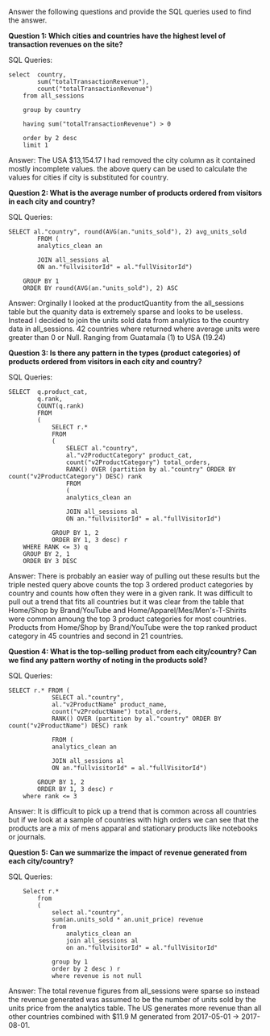 Answer the following questions and provide the SQL queries used to find the answer.

    
**Question 1: Which cities and countries have the highest level of transaction revenues on the site?**


SQL Queries:


    select  country, 
            sum("totalTransactionRevenue"), 
            count("totalTransactionRevenue") 
        from all_sessions
    
        group by country
    
        having sum("totalTransactionRevenue") > 0
    
        order by 2 desc
        limit 1


Answer: The USA $13,154.17
I had removed the city column as it contained mostly incomplete values. the above query can be used to calculate the values for cities if city is substituted for country.




**Question 2: What is the average number of products ordered from visitors in each city and country?**


SQL Queries:
    

    SELECT al."country", round(AVG(an."units_sold"), 2) avg_units_sold
	        FROM (
	        analytics_clean an
		
		    JOIN all_sessions al
		    ON an."fullvisitorId" = al."fullVisitorId")
		
	    GROUP BY 1
	    ORDER BY round(AVG(an."units_sold"), 2) ASC


Answer: Orginally I looked at the productQuantity from the all_sessions table but the quanity data is extremely sparse and looks to be useless. Instead I decided to join the units sold data from analytics to the country data in all_sessions. 
42 countries where returned where average units were greater than 0 or Null. Ranging from Guatamala (1) to USA (19.24)





**Question 3: Is there any pattern in the types (product categories) of products ordered from visitors in each city and country?**


SQL Queries:

    SELECT 	q.product_cat,
		    q.rank,
		    COUNT(q.rank) 
		    FROM 
		    (
 			    SELECT r.* 
			    FROM 
			    (
				    SELECT al."country",
				    al."v2ProductCategory" product_cat,
				    count("v2ProductCategory") total_orders, 
 				    RANK() OVER (partition by al."country" ORDER BY count("v2ProductCategory") DESC) rank
	                FROM 
				    (
	        		analytics_clean an
		
		            JOIN all_sessions al
		            ON an."fullvisitorId" = al."fullVisitorId")
		
	    	    GROUP BY 1, 2
	   		    ORDER BY 1, 3 desc) r
		WHERE RANK <= 3) q
		GROUP BY 2, 1
		ORDER BY 3 DESC



Answer: There is probably an easier way of pulling out these results but the triple nested query above counts the top 3 ordered product categories by country and counts how often they were in a given rank. It was difficult to pull out a trend that fits all countries but it was clear from the table that Home/Shop by Brand/YouTube and Home/Apparel/Mes/Men's-T-Shirits were common amoung the top 3 product categories for most countries. Products from Home/Shop by Brand/YouTube were the top ranked product category in 45 countries and second in 21 countries.


**Question 4: What is the top-selling product from each city/country? Can we find any pattern worthy of noting in the products sold?**


SQL Queries:
   
   
    SELECT r.* FROM (
                SELECT al."country",
                al."v2ProductName" product_name,
                count("v2ProductName") total_orders, 
                RANK() OVER (partition by al."country" ORDER BY count("v2ProductName") DESC) rank
	        
                FROM (
	            analytics_clean an
		
		        JOIN all_sessions al
		        ON an."fullvisitorId" = al."fullVisitorId")
		
	        GROUP BY 1, 2
	        ORDER BY 1, 3 desc) r
		where rank <= 3 



Answer: It is difficult to pick up a trend that is common across all countries but if we look at a sample of countries with high orders we can see that the products are a mix of mens apparal and stationary products like notebooks or journals. 


**Question 5: Can we summarize the impact of revenue generated from each city/country?**

SQL Queries:

        Select r.* 
            from 
            (
                select al."country", 
                sum(an.units_sold * an.unit_price) revenue
                from
                    analytics_clean an
                    join all_sessions al
                    on an."fullvisitorId" = al."fullVisitorId"
        
                group by 1
                order by 2 desc ) r
                where revenue is not null



Answer: The total revenue figures from all_sessions were sparse so instead the revenue generated was assumed to be the number of units sold by the units price from the analytics table. The US generates more revenue than all other countries combined with $11.9 M generated from 2017-05-01 -> 2017-08-01. 







